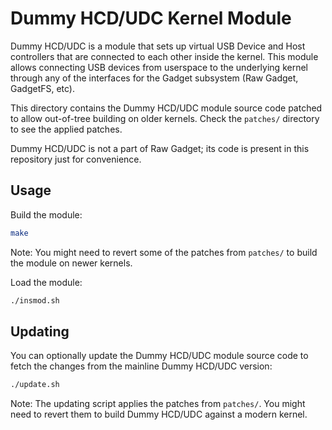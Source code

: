 Dummy HCD/UDC Kernel Module
===========================

Dummy HCD/UDC is a module that sets up virtual USB Device and Host controllers that are connected to each other inside the kernel.
This module allows connecting USB devices from userspace to the underlying kernel through any of the interfaces for the Gadget subsystem (Raw Gadget, GadgetFS, etc).

This directory contains the Dummy HCD/UDC module source code patched to allow out-of-tree building on older kernels.
Check the `patches/` directory to see the applied patches.

Dummy HCD/UDC is not a part of Raw Gadget; its code is present in this repository just for convenience.


## Usage

Build the module:

``` bash
make
```

Note:
You might need to revert some of the patches from `patches/` to build the module on newer kernels.

Load the module:

``` bash
./insmod.sh
```


## Updating

You can optionally update the Dummy HCD/UDC module source code to fetch the changes from the mainline Dummy HCD/UDC version:

``` bash
./update.sh
```

Note:
The updating script applies the patches from `patches/`.
You might need to revert them to build Dummy HCD/UDC against a modern kernel.
